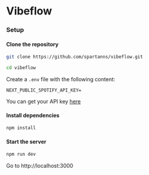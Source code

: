 # Vibeflow

### Setup
#### Clone the repository

```sh
git clone https://github.com/spartanns/vibeflow.git
```

```sh
cd vibeflow
```

Create a `.env` file with the following content:
```
NEXT_PUBLIC_SPOTIFY_API_KEY=
```
You can get your API key [here](https://rapidapi.com/Glavier/api/spotify23)


#### Install dependencies
```sh
npm install
```

#### Start the server
```sh
npm run dev
```

Go to http://localhost:3000
